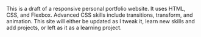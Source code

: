 This is a draft of a responsive personal portfolio website. It uses HTML, CSS, and Flexbox. Advanced CSS skills include transitions, transform, and animation. 
This site will either be updated as I tweak it, learn new skills and add projects, or left as it as a learning project.
